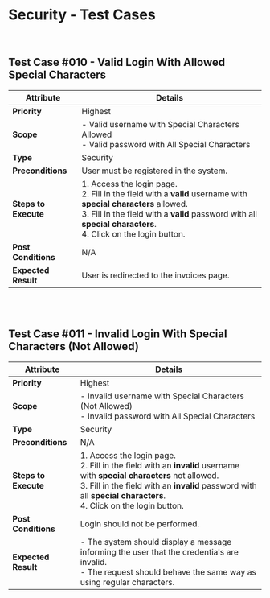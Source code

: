 # Security - Test Cases

<br>

## Test Case #010 - Valid Login With Allowed Special Characters

| **Attribute**      | **Details**                                                                                              |
|--------------------|----------------------------------------------------------------------------------------------------------|
| **Priority**       | Highest                                                                                                 |
| **Scope**          | - Valid username with Special Characters Allowed<br>- Valid password with All Special Characters         |
| **Type**           | Security                                                                                                |
| **Preconditions**  | User must be registered in the system.                                                                  |
| **Steps to Execute** | 1. Access the login page.<br>2. Fill in the field with a **valid** username with **special characters** allowed.<br>3. Fill in the field with a **valid** password with all **special characters**.<br>4. Click on the login button. |
| **Post Conditions** | N/A                                                                                                     |
| **Expected Result** | User is redirected to the invoices page.                                                                |

<br><br>

## Test Case #011 - Invalid Login With Special Characters (Not Allowed)

| **Attribute**      | **Details**                                                                                              |
|--------------------|----------------------------------------------------------------------------------------------------------|
| **Priority**       | Highest                                                                                                 |
| **Scope**          | - Invalid username with Special Characters (Not Allowed)<br>- Invalid password with All Special Characters |
| **Type**           | Security                                                                                                |
| **Preconditions**  | N/A                                                                                                     |
| **Steps to Execute** | 1. Access the login page.<br>2. Fill in the field with an **invalid** username with **special characters** not allowed.<br>3. Fill in the field with an **invalid** password with all **special characters**.<br>4. Click on the login button. |
| **Post Conditions** | Login should not be performed.                                                                          |
| **Expected Result** | - The system should display a message informing the user that the credentials are invalid.<br>- The request should behave the same way as using regular characters. |